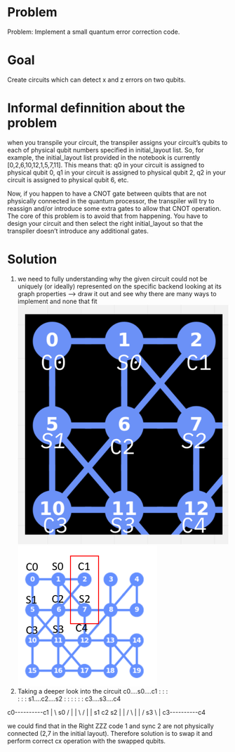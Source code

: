 # Problem
Problem: Implement a small quantum error correction code.
# Goal
Create circuits which can detect x and z errors on two qubits.

# Informal definnition about the problem
when you transpile your circuit, the transpiler assigns your circuit’s qubits to each of physical qubit numbers specified in initial_layout list.
So, for example, the initial_layout list provided in the notebook is currently [0,2,6,10,12,1,5,7,11]. This means that:
q0 in your circuit is assigned to physical qubit 0,
q1 in your circuit is assigned to physical qubit 2,
q2 in your circuit is assigned to physical qubit 6,
etc.

Now, if you happen to have a CNOT gate between quibts that are not physically connected in the quantum processor, the transpiler will try to reassign and/or introduce some extra gates to allow that CNOT operation.
The core of this problem is to avoid that from happening. You have to design your circuit and then select the right initial_layout so that the transpiler doesn’t introduce any additional gates.

# Solution
 

1. we need to fully understanding why the given circuit could not be uniquely (or ideally) represented on the specific backend looking at its graph properties --> draw it out and see why there are many ways to implement and none that fit 
![Alt text](images/layout.png?raw=true "layout")
![Alt text](images/image.png?raw=true "layout 2")
2. Taking a deeper look into the circuit 
c0....s0....c1
:      :     :        
:      :     :
s1....c2....s2
:      :     :
:      :     :
c3....s3....c4

c0----------c1
| \   s0   / |
|   \    /   |
| s1  c2  s2 |
|   /    \   |
| /   s3   \ |
c3----------c4

we could find that in the Right ZZZ code 1 and sync 2 are not physically connected (2,7 in the initial layout). Therefore solution is to swap it and perform correct cx operation with the swapped qubits. 